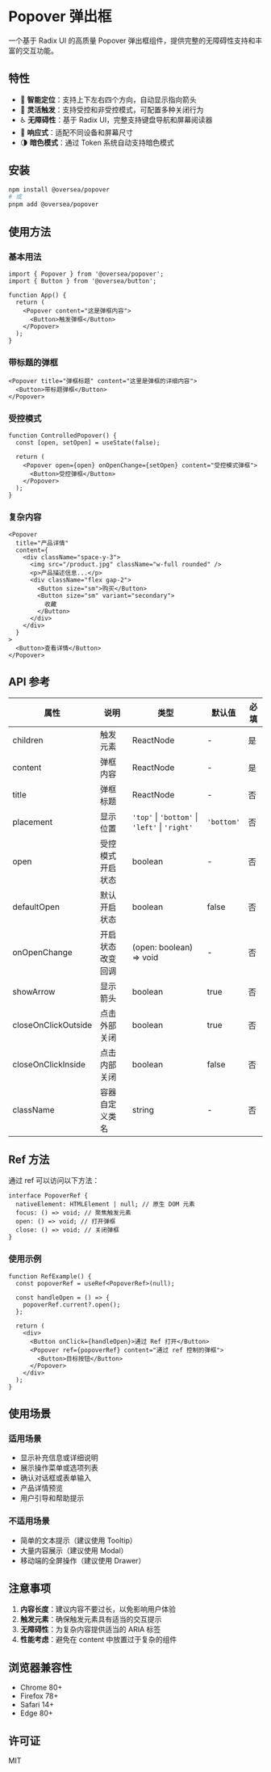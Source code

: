 # Popover 弹出框

一个基于 Radix UI 的高质量 Popover 弹出框组件，提供完整的无障碍性支持和丰富的交互功能。

## 特性

- 📍 **智能定位**：支持上下左右四个方向，自动显示指向箭头
- 🎯 **灵活触发**：支持受控和非受控模式，可配置多种关闭行为
- ♿ **无障碍性**：基于 Radix UI，完整支持键盘导航和屏幕阅读器
- 📱 **响应式**：适配不同设备和屏幕尺寸
- 🌗 **暗色模式**：通过 Token 系统自动支持暗色模式

## 安装

```bash
npm install @oversea/popover
# 或
pnpm add @oversea/popover
```

## 使用方法

### 基本用法

```tsx
import { Popover } from '@oversea/popover';
import { Button } from '@oversea/button';

function App() {
  return (
    <Popover content="这是弹框内容">
      <Button>触发弹框</Button>
    </Popover>
  );
}
```

### 带标题的弹框

```tsx
<Popover title="弹框标题" content="这里是弹框的详细内容">
  <Button>带标题弹框</Button>
</Popover>
```

### 受控模式

```tsx
function ControlledPopover() {
  const [open, setOpen] = useState(false);

  return (
    <Popover open={open} onOpenChange={setOpen} content="受控模式弹框">
      <Button>受控弹框</Button>
    </Popover>
  );
}
```

### 复杂内容

```tsx
<Popover
  title="产品详情"
  content={
    <div className="space-y-3">
      <img src="/product.jpg" className="w-full rounded" />
      <p>产品描述信息...</p>
      <div className="flex gap-2">
        <Button size="sm">购买</Button>
        <Button size="sm" variant="secondary">
          收藏
        </Button>
      </div>
    </div>
  }
>
  <Button>查看详情</Button>
</Popover>
```

## API 参考

| 属性                | 说明             | 类型                                           | 默认值     | 必填 |
| ------------------- | ---------------- | ---------------------------------------------- | ---------- | ---- |
| children            | 触发元素         | ReactNode                                      | -          | 是   |
| content             | 弹框内容         | ReactNode                                      | -          | 是   |
| title               | 弹框标题         | ReactNode                                      | -          | 否   |
| placement           | 显示位置         | `'top'` \| `'bottom'` \| `'left'` \| `'right'` | `'bottom'` | 否   |
| open                | 受控模式开启状态 | boolean                                        | -          | 否   |
| defaultOpen         | 默认开启状态     | boolean                                        | false      | 否   |
| onOpenChange        | 开启状态改变回调 | (open: boolean) => void                        | -          | 否   |
| showArrow           | 显示箭头         | boolean                                        | true       | 否   |
| closeOnClickOutside | 点击外部关闭     | boolean                                        | true       | 否   |
| closeOnClickInside  | 点击内部关闭     | boolean                                        | false      | 否   |
| className           | 容器自定义类名   | string                                         | -          | 否   |

## Ref 方法

通过 ref 可以访问以下方法：

```tsx
interface PopoverRef {
  nativeElement: HTMLElement | null; // 原生 DOM 元素
  focus: () => void; // 聚焦触发元素
  open: () => void; // 打开弹框
  close: () => void; // 关闭弹框
}
```

### 使用示例

```tsx
function RefExample() {
  const popoverRef = useRef<PopoverRef>(null);

  const handleOpen = () => {
    popoverRef.current?.open();
  };

  return (
    <div>
      <Button onClick={handleOpen}>通过 Ref 打开</Button>
      <Popover ref={popoverRef} content="通过 ref 控制的弹框">
        <Button>目标按钮</Button>
      </Popover>
    </div>
  );
}
```

## 使用场景

### 适用场景

- 显示补充信息或详细说明
- 展示操作菜单或选项列表
- 确认对话框或表单输入
- 产品详情预览
- 用户引导和帮助提示

### 不适用场景

- 简单的文本提示（建议使用 Tooltip）
- 大量内容展示（建议使用 Modal）
- 移动端的全屏操作（建议使用 Drawer）

## 注意事项

1. **内容长度**：建议内容不要过长，以免影响用户体验
2. **触发元素**：确保触发元素具有适当的交互提示
3. **无障碍性**：为复杂内容提供适当的 ARIA 标签
4. **性能考虑**：避免在 content 中放置过于复杂的组件

## 浏览器兼容性

- Chrome 80+
- Firefox 78+
- Safari 14+
- Edge 80+

## 许可证

MIT
